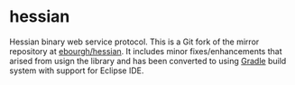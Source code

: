 # hessian
Hessian binary web service protocol. This is a Git fork of the mirror repository at [ebourgh/hessian](https://github.com/ebourg/hessian).
It includes minor fixes/enhancements that arised from usign the library and has been converted to using [Gradle](http://www.gradle.org) build system with support for Eclipse IDE.
